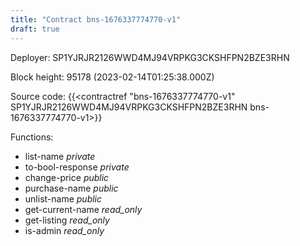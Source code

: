 ```yaml
---
title: "Contract bns-1676337774770-v1"
draft: true
---
```

Deployer: SP1YJRJR2126WWD4MJ94VRPKG3CKSHFPN2BZE3RHN


 



Block height: 95178 (2023-02-14T01:25:38.000Z)

Source code: {{<contractref "bns-1676337774770-v1" SP1YJRJR2126WWD4MJ94VRPKG3CKSHFPN2BZE3RHN bns-1676337774770-v1>}}

Functions:

* list-name _private_
* to-bool-response _private_
* change-price _public_
* purchase-name _public_
* unlist-name _public_
* get-current-name _read_only_
* get-listing _read_only_
* is-admin _read_only_
